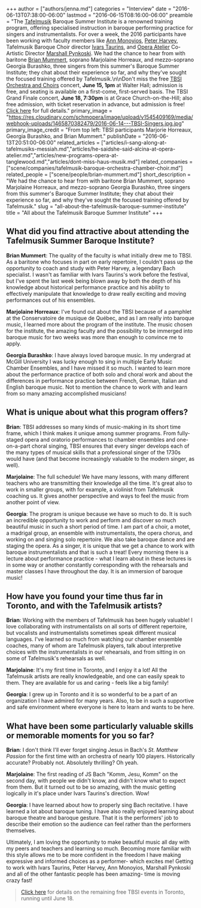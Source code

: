 +++
author = ["authors/jenna.md"]
categories = "Interview"
date = "2016-06-13T07:38:00-06:00"
lastmod = "2016-06-15T08:16:00-06:00"
preamble = "The [Tafelmusik](/scene/companies/tafelmusik-baroque-orchestra-chamber-choir/) Baroque Summer Institute is a renowned training program, offering specialised instruction in baroque performing practice for singers and instrumentalists. For over a week, the 2016 participants have been working with faculty members like [Ann Monoyios](http://www.tafelmusik.org/about/bios/ann-monoyios), [Peter Harvey](http://www.tafelmusik.org/about/bios/peter-harvey), Tafelmusik Baroque Choir director [Ivars Taurins](http://www.tafelmusik.org/about/choir/bios/ivars-taurins), and [Opera Atelier](/scene/companies/opera-atelier/) Co-Artistic Director [Marshall Pynkoski](http://operaatelier.com/about/creative-team/). We had the chance to hear from with baritone [Brian Mummert](/scene/people/brian-mummert/), soprano Marjolaine Horreaux, and mezzo-soprano Georgia Burashko, three singers from this summer's Baroque Summer Institute; they chat about their experience so far, and why they've sought the focused training offered by Tafelmusik.\n\nDon't miss the free [TBSI Orchestra and Choirs](http://www.tafelmusik.org/concert-calendar/events/tafelmusik-baroque-summer-festival) concert, **June 15, 1pm** at Walter Hall; admission is free, and seating is available on a first-come, first-served basis. The TBSI Grand Finale concert, **June 18, 7:30pm** is at Grace Church-on-the-Hill; also free admission, with ticket reservation in advance, but admission is free! [Click here](http://www.tafelmusik.org/concert-calendar/events/tafelmusik-baroque-summer-festival) for full details."
primary_image = "https://res.cloudinary.com/schmopera/image/upload/v1545409169/media/webhook-uploads/1465870382479/2016-06-14---TBSI-Singers.jpg.jpg"
primary_image_credit = "From top left: TBSI participants Marjorie Horreaux, Georgia Burashko, and Brian Mummert."
publishDate = "2016-06-13T20:51:00-06:00"
related_articles = ["articles/i-sang-along-at-tafelmusiks-messiah.md","articles/he-saidshe-said-alcina-at-opera-atelier.md","articles/new-programs-opera-at-tanglewood.md","articles/dont-miss-haus-musik.md"]
related_companies = ["scene/companies/tafelmusik-baroque-orchestra-chamber-choir.md"]
related_people = ["scene/people/brian-mummert.md"]
short_description = "We had the chance to hear from with baritone Brian Mummert, soprano Marjolaine Horreaux, and mezzo-soprano Georgia Burashko, three singers from this summer&#039;s Baroque Summer Institute; they chat about their experience so far, and why they&#039;ve sought the focused training offered by Tafelmusik."
slug = "all-about-the-tafelmusik-baroque-summer-institute"
title = "All about the Tafelmusik Baroque Summer Institute"
+++

## What did you find attractive about attending the Tafelmusik Summer Baroque Institute?

**Brian Mummert**: The quality of the faculty is what initially drew me to TBSI. As a baritone who focuses in part on early repertoire, I couldn't pass up the opportunity to coach and study with Peter Harvey, a legendary Bach specialist. I wasn't as familiar with Ivars Taurins's work before the festival, but I've spent the last week being blown away by both the depth of his knowledge about historical performance practice and his ability to effectively manipulate that knowledge to draw really exciting and moving performances out of his ensembles. 

**Marjolaine Horreaux**: I've found out about the TBSI because of a pamphlet at the Conservatoire de musique de Québec, and as I am really into baroque music, I learned more about the program of the institute. The music chosen for the institute, the amazing faculty and the possibility to be immerged into baroque music for two weeks was more than enough to convince me to apply.

**Georgia Burashko**: I have always loved baroque music. In my undergrad at McGill University I was lucky enough to sing in multiple Early Music Chamber Ensembles, and I have missed it so much. I wanted to learn more about the performance practice of both solo and choral work and about the differences in performance practice between French, German, Italian and English baroque music. Not to mention the chance to work with and learn from so many amazing accomplished musicians! 

## What is unique about what this program offers?

**Brian**: TBSI addresses so many kinds of music-making in its short time frame, which I think makes it unique among summer programs. From fully-staged opera and oratorio performances to chamber ensembles and one-on-a-part choral singing, TBSI ensures that every singer develops each of the many types of musical skills that a professional singer of the 1730s would have (and that become increasingly valuable to the modern singer, as well). 

**Marjolaine**: The full schedule! We have many lessons, with many different teachers who are transmitting their knowledge all the time. It's great also to work in smaller groups, with for example, a violinist from Tafelmusik coaching us. It gives another perspective and ways to feel the music from another point of view.

**Georgia**: The program is unique because we have so much to do. It is such an incredible opportunity to work and perform and discover so much beautiful music in such a short period of time. I am part of a choir, a motet, a madrigal group, an ensemble with instrumentalists, the opera chorus, and working on and singing solo repertoire. We also take baroque dance and are staging the opera. As a singer, it is unique that we get a chance to work with baroque instrumentalists and that is such a treat! Every morning there is a lecture about performance practice - what I learn about in these lectures is in some way or another constantly corresponding with the rehearsals and master classes I have throughout the day. It is an immersion of baroque music!

## How have you found your time thus far in Toronto, and with the Tafelmusik artists?

**Brian**: Working with the members of Tafelmusik has been hugely valuable! I love collaborating with instrumentalists on all sorts of different repertoire, but vocalists and instrumentalists sometimes speak different musical languages. I've learned so much from watching our chamber ensemble coaches, many of whom are Tafelmusik players, talk about interpretive choices with the instrumentalists in our rehearsals, and from sitting in on some of Tafelmusik's rehearsals as well.

**Marjolaine**: It's my first time in Toronto, and I enjoy it a lot! All the Tafelmusik artists are really knowledgeable, and one can easily speak to them. They are available for us and caring - feels like a big family!

**Georgia**: I grew up in Toronto and it is so wonderful to be a part of an organization I have admired for many years. Also, to be in such a supportive and safe environment where everyone is here to learn and wants to be here.

## What have been some particularly valuable skills or memorable moments for you so far?

**Brian**: I don't think I'll ever forget singing Jesus in Bach's *St. Matthew Passion* for the first time with an orchestra of nearly 100 players. Historically accurate? Probably not. Absolutely thrilling? Oh yeah. 

**Marjolaine**: The first reading of JS Bach "Komm, Jesu, Komm" on the second day, with people we didn't know, and didn't know what to expect from them. But it turned out to be so amazing, with the music getting logically in it's place under Ivars Taurins's direction. Wow!

**Georgia**: I have learned about how to properly sing Bach recitative. I have learned a lot about baroque tuning. I have also really enjoyed learning about baroque theatre and baroque gesture. That it is the performers' job to describe their emotion so the audience can feel rather than the performers themselves. 

Ultimately, I am loving the opportunity to make beautiful music all day with my peers and teachers and learning so much. Becoming more familiar with this style allows me to be more confident in the freedom I have making expressive and informed choices as a performer- which excites me! Getting to work with Ivars Taurins, Peter Harvey, Ann Monoyios, Marshall Pynkoski and all of the other fantastic people has been amazing- time is moving crazy fast! 

>[Click here](http://www.tafelmusik.org/concert-calendar/events/tafelmusik-baroque-summer-festival) for details on the remaining free TBSI events in Toronto, running until June 18.
